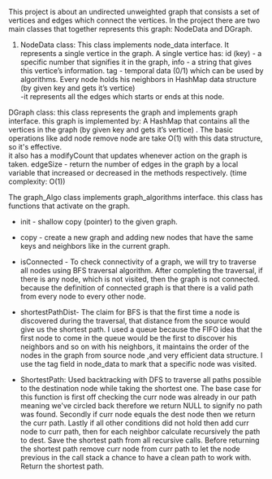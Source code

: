 This project is about an undirected unweighted graph that consists a set of vertices and edges which connect the vertices. 
In the project there are two main classes that together represents this graph: NodeData and DGraph.

1. NodeData class: This class implements node_data interface. It represents a single vertice in the graph. A single vertice has:
id (key) - a specific number that signifies it in the graph,  info - a string that gives this vertice’s information.
tag - temporal data (0/1) which can be used by algorithms.
Every node holds his neighbors in HashMap data structure (by given key and gets it’s vertice)  
 -it represents all the edges which starts or ends at this node.   

DGraph class: this class represents the graph and implements graph interface. this graph is implemented by:
A HashMap that contains all the vertices in the graph (by given key and gets it’s vertice) . 
The basic operations like add node remove node are take O(1) with this data structure, so it's effective.  
it also has a modifyCount that updates whenever action on the graph is taken.
edgeSize - return the number of edges in the graph by a local variable that increased or decreased in the methods respectively. (time complexity: O(1)) 
 
 
The graph_Algo class implements graph_algorithms interface. this class has functions that activate on the graph.
 
 * init - shallow copy (pointer) to the given graph. 

 * copy - create a new graph and adding new nodes that have the same keys and neighbors like in the current graph.
 
 * isConnected - To check connectivity of a graph, we will try to traverse all nodes using BFS traversal algorithm. 
 After completing the traversal, if there is any node, which is not visited, then the graph is not connected. because the definition of 
 connected graph is that there is a valid path from every node to every other node.
 
 * shortestPathDist- The claim for BFS is that the first time a node is discovered during the traversal, that distance from the source would give us the shortest path.
 I used a queue because the FIFO idea that the first node to come in the queue would be the first to discover his neighbors and so on with his neighbors, it maintains the order of the nodes in the graph from
 source node ,and very efficient data structure.  I use the tag field in node_data to mark that a specific node was visited.
 
 * ShortestPath: Used backtracking with DFS to traverse all paths possible to the destination node while taking the shortest 
 one. The base case for this function is first off checking the curr node was already in our path meaning we've circled back therefore we return NULL 
 to signify no path was found. Secondly if curr node equals the dest node then we return the curr path. Lastly if all other conditions did not hold
 then add curr node to curr path, then for each neighbor calculate recursively the path to dest. Save the shortest path from all recursive calls. 
 Before returning the shortest path remove curr node from curr path to let the node previous in the call stack a chance to have a clean path to work with.
 Return the shortest path.
                       
 